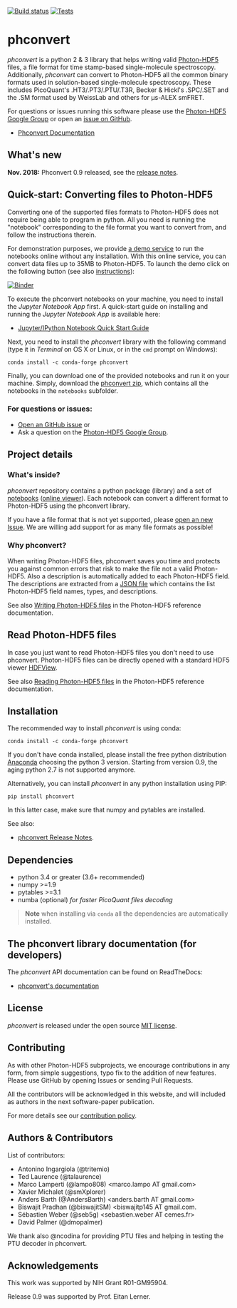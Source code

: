 [![Build status](https://ci.appveyor.com/api/projects/status/l6ncuo9hwqiul36y/branch/master?svg=true)](https://ci.appveyor.com/project/tritemio/phconvert/branch/master)
[![Tests](https://github.com/Photon-HDF5/phconvert/actions/workflows/tests.yml/badge.svg)](https://github.com/Photon-HDF5/phconvert/actions)

# phconvert

*phconvert* is a python 2 & 3 library that helps writing valid
<a href="http://photon-hdf5.org/" target="_blank">Photon-HDF5</a>
files, a file format for time stamp-based single-molecule spectroscopy.
Additionally, *phconvert* can convert to Photon-HDF5 all the common binary
formats used in solution-based single-molecule spectroscopy. These includes
PicoQuant's .HT3/.PT3/.PTU/.T3R, Becker & Hickl's .SPC/.SET and the .SM format
used by WeissLab and others for µs-ALEX smFRET.

For questions or issues running this software please use the
[Photon-HDF5 Google Group](https://groups.google.com/forum/#!forum/photon-hdf5)
or open an [issue on GitHub](https://github.com/Photon-HDF5/phconvert/issues).

- [Phconvert Documentation](https://phconvert.readthedocs.io)

## What's new

**Nov. 2018:** Phconvert 0.9 released, see the [release notes](https://github.com/Photon-HDF5/phconvert/releases/tag/0.9).


## Quick-start: Converting files to Photon-HDF5

Converting one of the supported files formats to Photon-HDF5 does not require
being able to program in python. All you need is running the "notebook"
corresponding to the file format you want to convert from, and follow the instructions therein.

For demonstration purposes, we provide [a demo service](http://photon-hdf5.github.io/Photon-HDF5-Converter)
to run the notebooks online without any installation.
With this online service, you can convert data files up to 35MB to Photon-HDF5.
To launch the demo click on the following button
(see also [instructions](http://photon-hdf5.github.io/Photon-HDF5-Converter/)):

[![Binder](http://mybinder.org/badge.svg)](http://mybinder.org/repo/Photon-HDF5/Photon-HDF5-Converter)

To execute the phconvert notebooks on your machine, you need to install the *Jupyter Notebook App* first.
A quick-start guide on installing and running the *Jupyter Notebook App* is available here:

- <a href="http://jupyter-notebook-beginner-guide.readthedocs.org/" target="_blank">Jupyter/IPython Notebook Quick Start Guide</a>

Next, you need to install the *phconvert* library with the following command
(type it in *Terminal* on OS X or Linux, or in the `cmd` prompt on Windows):

    conda install -c conda-forge phconvert

Finally, you can download one of the provided notebooks and run it on your machine.
Simply, download the
[phconvert zip](https://github.com/Photon-HDF5/phconvert/archive/master.zip),
which contains all the notebooks in the `notebooks` subfolder.

### For questions or issues:

- [Open an GitHub issue](https://github.com/Photon-HDF5/phconvert/issues) or
- Ask a question on the [Photon-HDF5 Google Group](https://groups.google.com/forum/#!forum/photon-hdf5).


## Project details

### What's inside?

*phconvert* repository contains a python package (library) and a set of
[notebooks](https://github.com/Photon-HDF5/phconvert/tree/master/notebooks)
([online viewer](http://nbviewer.ipython.org/github/Photon-HDF5/phconvert/tree/master/notebooks/)).
Each notebook can convert a different format to Photon-HDF5 using the phconvert library.

If you have a file format that is not yet supported, please [open an new Issue](https://github.com/Photon-HDF5/phconvert/issues).
We are willing add support for as many file formats as possible!

### Why phconvert?

When writing Photon-HDF5 files, phconvert saves you time
and protects you against common errors that risk
to make the file not a valid Photon-HDF5. Also a description
is automatically added to each Photon-HDF5 field.
The descriptions are extracted from a [JSON file](https://github.com/Photon-HDF5/phconvert/blob/master/phconvert/specs/photon-hdf5_specs.json)
which contains the list Photon-HDF5 field names, types, and descriptions.

See also [Writing Photon-HDF5 files](http://photon-hdf5.readthedocs.org/en/latest/writing.html)
in the Photon-HDF5 reference documentation.

## Read Photon-HDF5 files

In case you just want to read Photon-HDF5 files you don't need to use phconvert.
Photon-HDF5 files can be directly opened with a standard HDF5 viewer
[HDFView](https://www.hdfgroup.org/products/java/hdfview/).

See also [Reading Photon-HDF5 files](http://photon-hdf5.readthedocs.org/en/latest/reading.html)
in the Photon-HDF5 reference documentation.

## Installation

The recommended way to install *phconvert* is using conda:

    conda install -c conda-forge phconvert

If you don't have conda installed, please install the free python distribution
[Anaconda](https://store.continuum.io/cshop/anaconda/) choosing the python 3
version.
Starting from version 0.9, the aging python 2.7 is not supported anymore.

Alternatively, you can install *phconvert* in any python installation using PIP:

    pip install phconvert

In this latter case, make sure that numpy and pytables are installed.

See also:

- [phconvert Release Notes](https://github.com/Photon-HDF5/phconvert/releases/).

## Dependencies

- python 3.4 or greater (3.6+ recommended)
- numpy >=1.9
- pytables >=3.1
- numba (optional) *for faster PicoQuant files decoding*

> **Note**
> when installing via `conda` all the dependencies are automatically installed.


## The phconvert library documentation (for developers)

The *phconvert* API documentation can be found on ReadTheDocs:

- [phconvert's documentation](http://phconvert.readthedocs.org/)

## License

*phconvert* is released under the open source [MIT license](https://raw.githubusercontent.com/Photon-HDF5/phconvert/master/LICENSE.txt).

## Contributing

As with other Photon-HDF5 subprojects, we encourage contributions
in any form, from simple suggestions, typo fix to the addition of new features.
Please use GitHub by opening Issues or sending Pull Requests.

All the contributors will be acknowledged in this website, and will included
as authors in the next software-paper publication.

For more details see our [contribution policy](http://photon-hdf5.readthedocs.org/en/latest/contributing.html).

## Authors & Contributors

List of contributors:

- Antonino Ingargiola (@tritemio) <tritemio AT gmail.com>
- Ted Laurence (@talaurence) <laurence2 AT llnl.gov>
- Marco Lamperti (@lampo808) <marco.lampo AT gmail.com>
- Xavier Michalet (@smXplorer) <michalet AT chem.ucla.edu>
- Anders Barth (@AndersBarth) <anders.barth AT gmail.com>
- Biswajit Pradhan (@biswajitSM) <biswajitp145 AT gmail.com.
- Sébastien Weber (@seb5g) <sebastien.weber AT cemes.fr>
- David Palmer (@dmopalmer)

We thank also @ncodina for providing PTU files and helping in testing
the PTU decoder in phconvert.

## Acknowledgements
This work was supported by NIH Grant R01-GM95904.

Release 0.9 was supported by Prof. Eitan Lerner.
